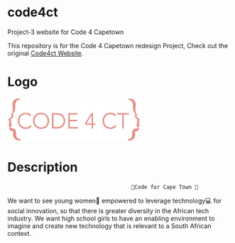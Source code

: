 # code4ct    
Project-3 website for Code 4 Capetown

This repository is for the Code 4 Capetown redesign Project, Check out the original [Code4ct Website](https://www.code4ct.com).

# Logo
![Code4ct-Logo](images/code4ct-logo.jpg "Code4ct-Logo")

# Description

                                           🏫Code for Cape Town 🏫
We want to see young women👩 empowered to leverage technology💻 for social innovation, so that there is greater diversity in the African tech industry. We want high school girls to have an enabling environment to imagine and create new technology that is relevant to a South African context.

